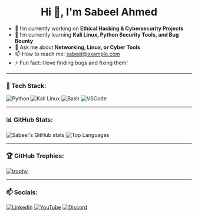 <h1 align="center">Hi 👋, I'm Sabeel Ahmed</h1>

- 🔭 I’m currently working on **Ethical Hacking & Cybersecurity Projects**
- 🌱 I’m currently learning **Kali Linux, Python Security Tools, and Bug Bounty**
- 💬 Ask me about **Networking, Linux, or Cyber Tools**
- 📫 How to reach me: sabeel@example.com
- ⚡ Fun fact: I love finding bugs and fixing them!

---

### 🧰 Tech Stack:
![Python](https://img.shields.io/badge/Python-3776AB?style=for-the-badge&logo=python&logoColor=white)
![Kali Linux](https://img.shields.io/badge/Kali_Linux-557C94?style=for-the-badge&logo=kalilinux&logoColor=white)
![Bash](https://img.shields.io/badge/Bash-121011?style=for-the-badge&logo=gnu-bash&logoColor=white)
![VSCode](https://img.shields.io/badge/VS_Code-007ACC?style=for-the-badge&logo=visual-studio-code&logoColor=white)

---

### 📊 GitHub Stats:
![Sabeel's GitHub stats](https://github-readme-stats.vercel.app/api?username=sabeelahmed&show_icons=true&theme=github_dark)
![Top Languages](https://github-readme-stats.vercel.app/api/top-langs/?username=sabeelahmed&layout=compact&theme=github_dark)

---

### 🏆 GitHub Trophies:
[![trophy](https://github-profile-trophy.vercel.app/?username=sabeelahmed&theme=darkhub)](https://github.com/ryo-ma/github-profile-trophy)

---

### 📫 Socials:
[![LinkedIn](https://img.shields.io/badge/LinkedIn-blue?style=for-the-badge&logo=linkedin&logoColor=white)](https://linkedin.com/in/YOUR-ID)
[![YouTube](https://img.shields.io/badge/YouTube-red?style=for-the-badge&logo=youtube&logoColor=white)](https://youtube.com/@YOURCHANNEL)
[![Discord](https://img.shields.io/badge/Discord-5865F2?style=for-the-badge&logo=discord&logoColor=white)](https://discord.com/users/YOUR-ID)
